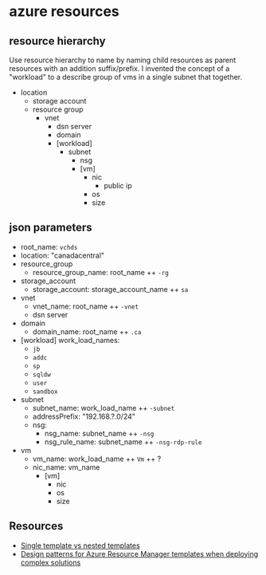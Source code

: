 # azure resources

## resource hierarchy

Use resource hierarchy to name by naming child resources as parent resources with an addition suffix/prefix.
I invented the concept of a "workload" to a describe group of vms in a single subnet that together.

- location
  - storage account
  - resource group
    - vnet
      - dsn server
      - domain
      - [workload]
        - subnet
          - nsg
          - [vm]
            - nic
              - public ip
            - os
            - size


## json parameters

- root_name: `vchds`
- location: "canadacentral"
- resource_group
  - resource_group_name: root_name ++ `-rg`
- storage_account
  - storage_account: storage_account_name ++ `sa`
- vnet
  - vnet_name: root_name ++ `-vnet`
  - dsn server
- domain
  - domain_name: root_name ++ `.ca`
- [workload]
  work_load_names:
  - `jb`
  - `addc`
  - `sp`
  - `sqldw`
  - `user`
  - `sandbox`
- subnet
  - subnet_name: work_load_name ++ `-subnet`
  - addressPrefix: "192.168.?.0/24"
  - nsg:
    - nsg_name: subnet_name ++ `-nsg`
    - nsg_rule_name: subnet_name ++ `-nsg-rdp-rule`
- vm
  - vm_name: work_load_name ++ `Vm` ++ ?
  - nic_name: vm_name
      - [vm]
        - nic
        - os
        - size


## Resources

- [Single template vs nested templates](https://docs.microsoft.com/en-us/azure/azure-resource-manager/resource-manager-template-best-practices#single-template-vs-nested-templates)
- [Design patterns for Azure Resource Manager templates when deploying complex solutions](https://docs.microsoft.com/en-us/azure/azure-resource-manager/best-practices-resource-manager-design-templates)